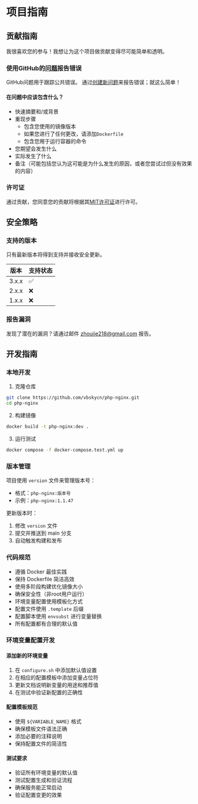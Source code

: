 # 项目指南

## 贡献指南

我很喜欢您的参与！我想让为这个项目做贡献变得尽可能简单和透明。

### 使用GitHub的[问题](https://github.com/vbskycn/php-nginx/issues)报告错误

GitHub问题用于跟踪公共错误。
通过[创建新问题](https://github.com/vbskycn/php-nginx/issues/new)来报告错误；就这么简单！

#### 在问题中应该包含什么？

- 快速摘要和/或背景
- 重现步骤
  - 包含您使用的镜像版本
  - 如果您进行了任何更改，请添加`Dockerfile`
  - 包含您用于运行容器的命令
- 您期望会发生什么
- 实际发生了什么
- 备注（可能包括您认为这可能是为什么发生的原因，或者您尝试过但没有效果的内容）

### 许可证

通过贡献，您同意您的贡献将根据其[MIT许可证](../LICENSE)进行许可。

## 安全策略

### 支持的版本

只有最新版本将得到支持并接收安全更新。

| 版本 | 支持状态 |
| ------- | ------------------ |
| 3.x.x   | :white_check_mark: |
| 2.x.x   | :x:                |
| 1.x.x   | :x:                |

### 报告漏洞

发现了潜在的漏洞？请通过邮件 zhoujie218@gmail.com 报告。

## 开发指南

### 本地开发

1. 克隆仓库
```bash
git clone https://github.com/vbskycn/php-nginx.git
cd php-nginx
```

2. 构建镜像
```bash
docker build -t php-nginx:dev .
```

3. 运行测试
```bash
docker compose -f docker-compose.test.yml up
```

### 版本管理

项目使用 `version` 文件来管理版本号：
- 格式：`php-nginx:版本号`
- 示例：`php-nginx:1.1.47`

更新版本时：
1. 修改 `version` 文件
2. 提交并推送到 main 分支
3. 自动触发构建和发布

### 代码规范

- 遵循 Docker 最佳实践
- 保持 Dockerfile 简洁高效
- 使用多阶段构建优化镜像大小
- 确保安全性（非root用户运行）
- 环境变量配置使用模板化方式
- 配置文件使用 `.template` 后缀
- 配置脚本使用 `envsubst` 进行变量替换
- 所有配置都有合理的默认值

### 环境变量配置开发

#### 添加新的环境变量
1. 在 `configure.sh` 中添加默认值设置
2. 在相应的配置模板中添加变量占位符
3. 更新文档说明新变量的用途和推荐值
4. 在测试中验证新配置的正确性

#### 配置模板规范
- 使用 `${VARIABLE_NAME}` 格式
- 确保模板文件语法正确
- 添加必要的注释说明
- 保持配置文件的简洁性

#### 测试要求
- 验证所有环境变量的默认值
- 测试配置生成和验证流程
- 确保服务能正常启动
- 验证配置变更的效果
